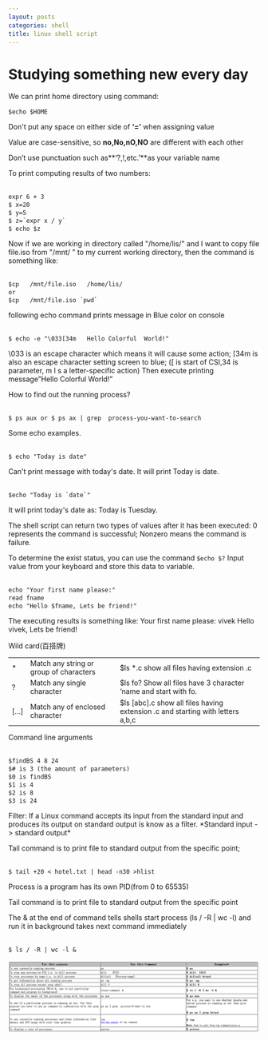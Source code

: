 ```yaml
--- 
layout: posts
categories: shell
title: linux shell script
---
```

Studying something new every day
======================

We can print home directory using command: 
<pre><code>$echo $HOME</code></pre>
Don't put any space on either side of **‘=’** when assigning value

Value are case-sensitive, so **no,No,nO,NO** are different with each other

Don’t use punctuation such as**‘?,!,etc.’**as your variable name

To print computing results of two numbers:
<pre><code>
expr 6 + 3 
$ x=20
$ y=5
$ z=`expr x / y`
$ echo $z 
</code></pre>
Now if we are working in directory called "/home/lis/" and I want to copy file file.iso from "/mnt/ " to my current working directory, then the command is something like:
<pre><code>
$cp   /mnt/file.iso   /home/lis/
or
$cp   /mnt/file.iso `pwd`
</code></pre>
following echo command prints message in Blue color on console
<pre><code>
$ echo -e "\033[34m   Hello Colorful  World!"
</code></pre>
\033 is an escape character which means it will cause some action;
[34m is also an escape character setting screen to blue; ([ is start of CSI,34 is parameter, m I s a letter-specific action)
Then execute printing message”Hello Colorful World!”

How to find out the running process?
<pre><code>
$ ps aux or $ ps ax | grep  process-you-want-to-search
</code></pre>
Some echo examples.
<pre><code>
$ echo "Today is date" 
</code></pre>
Can't print message with today's date. It will print Today is date.
<pre><code>
$echo "Today is `date`" 
</code></pre>
It will print today's date as: Today is Tuesday.

The shell script can return two types of values after it has been executed:
0 represents the command is successful;
Nonzero means the command is failure.

To determine the exist status, you can use the command 
`$echo $?` 
Input value from your keyboard and store this data to variable.
<pre><code>
echo "Your first name please:"
read fname
echo "Hello $fname, Lets be friend!" 
</code></pre>
The executing results is something like:
Your first name please: vivek
Hello vivek, Lets be friend!

Wild card(百搭牌)
<table>
<tbody>
<tr><td>*</td><td>Match any string or group of characters	</td><td>$ls *.c show all files having extension .c</td></tr>
<tr><td>?</td><td>Match any single character</td><td>$ls fo? Show all files have 3 character ‘name and start with fo.</td></tr>
<tr><td>[…]</td><td>Match any of enclosed character</td><td>$ls [abc].c show all files having extension .c and starting with letters a,b,c</td></tr>
</tbody>
</table>
Command line arguments
<pre><code>
$findBS 4 8 24
$# is 3 (the amount of parameters)
$0 is findBS
$1 is 4
$2 is 8
$3 is 24
</code></pre>
Filter: If a Linux command accepts its input from the standard input and produces its output on standard output is know as a filter.
*Standard input -> standard output* 

Tail command is to print file to standard output from the specific point;
<pre><code>
$ tail +20 < hotel.txt | head -n30 >hlist
</code></pre>
Process is a program has its own PID(from 0 to 65535)

Tail command is to print file to standard output from the specific point

The & at the end of command tells shells start process (ls / -R | wc -l) and run it in background takes next command immediately
<pre><code>
$ ls / -R | wc -l &
</code></pre>

![figure](../figure/linux_command_related_with_process.png)



